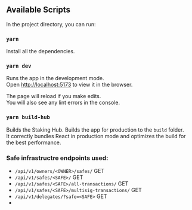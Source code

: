 ## Available Scripts

In the project directory, you can run:

### `yarn`

Install all the dependencies.

### `yarn dev`

Runs the app in the development mode.\
Open [http://localhost:5173](http://localhost:5173) to view it in the browser.

The page will reload if you make edits.\
You will also see any lint errors in the console.

### `yarn build-hub`

Builds the Staking Hub.
Builds the app for production to the `build` folder.\
It correctly bundles React in production mode and optimizes the build for the best performance.


### Safe infrastructre endpoints used:
- `/api/v1/owners/<OWNER>/safes/` GET
- `/api/v1/safes/<SAFE>/` GET
- `/api/v1/safes/<SAFE>/all-transactions/` GET
- `/api/v1/safes/<SAFE>/multisig-transactions/`  GET
- `/api/v1/delegates/?safe=<SAFE>`  GET
-

